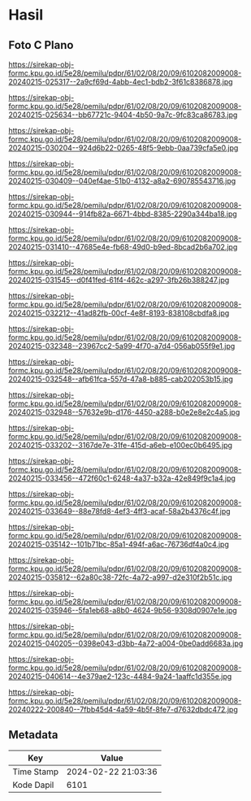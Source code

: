 # Hasil

## Foto C Plano

https://sirekap-obj-formc.kpu.go.id/5e28/pemilu/pdpr/61/02/08/20/09/6102082009008-20240215-025317--2a9cf69d-4abb-4ec1-bdb2-3f61c8386878.jpg

https://sirekap-obj-formc.kpu.go.id/5e28/pemilu/pdpr/61/02/08/20/09/6102082009008-20240215-025634--bb67721c-9404-4b50-9a7c-9fc83ca86783.jpg

https://sirekap-obj-formc.kpu.go.id/5e28/pemilu/pdpr/61/02/08/20/09/6102082009008-20240215-030204--924d6b22-0265-48f5-9ebb-0aa739cfa5e0.jpg

https://sirekap-obj-formc.kpu.go.id/5e28/pemilu/pdpr/61/02/08/20/09/6102082009008-20240215-030409--040ef4ae-51b0-4132-a8a2-690785543716.jpg

https://sirekap-obj-formc.kpu.go.id/5e28/pemilu/pdpr/61/02/08/20/09/6102082009008-20240215-030944--914fb82a-6671-4bbd-8385-2290a344ba18.jpg

https://sirekap-obj-formc.kpu.go.id/5e28/pemilu/pdpr/61/02/08/20/09/6102082009008-20240215-031410--47685e4e-fb68-49d0-b9ed-8bcad2b6a702.jpg

https://sirekap-obj-formc.kpu.go.id/5e28/pemilu/pdpr/61/02/08/20/09/6102082009008-20240215-031545--d0f41fed-61f4-462c-a297-3fb26b388247.jpg

https://sirekap-obj-formc.kpu.go.id/5e28/pemilu/pdpr/61/02/08/20/09/6102082009008-20240215-032212--41ad82fb-00cf-4e8f-8193-838108cbdfa8.jpg

https://sirekap-obj-formc.kpu.go.id/5e28/pemilu/pdpr/61/02/08/20/09/6102082009008-20240215-032348--23967cc2-5a99-4f70-a7d4-056ab055f9e1.jpg

https://sirekap-obj-formc.kpu.go.id/5e28/pemilu/pdpr/61/02/08/20/09/6102082009008-20240215-032548--afb61fca-557d-47a8-b885-cab202053b15.jpg

https://sirekap-obj-formc.kpu.go.id/5e28/pemilu/pdpr/61/02/08/20/09/6102082009008-20240215-032948--57632e9b-d176-4450-a288-b0e2e8e2c4a5.jpg

https://sirekap-obj-formc.kpu.go.id/5e28/pemilu/pdpr/61/02/08/20/09/6102082009008-20240215-033202--3167de7e-31fe-415d-a6eb-e100ec0b6495.jpg

https://sirekap-obj-formc.kpu.go.id/5e28/pemilu/pdpr/61/02/08/20/09/6102082009008-20240215-033456--472f60c1-6248-4a37-b32a-42e849f9c1a4.jpg

https://sirekap-obj-formc.kpu.go.id/5e28/pemilu/pdpr/61/02/08/20/09/6102082009008-20240215-033649--88e78fd8-4ef3-4ff3-acaf-58a2b4376c4f.jpg

https://sirekap-obj-formc.kpu.go.id/5e28/pemilu/pdpr/61/02/08/20/09/6102082009008-20240215-035142--101b71bc-85a1-494f-a6ac-76736df4a0c4.jpg

https://sirekap-obj-formc.kpu.go.id/5e28/pemilu/pdpr/61/02/08/20/09/6102082009008-20240215-035812--62a80c38-72fc-4a72-a997-d2e310f2b51c.jpg

https://sirekap-obj-formc.kpu.go.id/5e28/pemilu/pdpr/61/02/08/20/09/6102082009008-20240215-035946--5fa1eb68-a8b0-4624-9b56-9308d0907e1e.jpg

https://sirekap-obj-formc.kpu.go.id/5e28/pemilu/pdpr/61/02/08/20/09/6102082009008-20240215-040205--0398e043-d3bb-4a72-a004-0be0add6683a.jpg

https://sirekap-obj-formc.kpu.go.id/5e28/pemilu/pdpr/61/02/08/20/09/6102082009008-20240215-040614--4e379ae2-123c-4484-9a24-1aaffc1d355e.jpg

https://sirekap-obj-formc.kpu.go.id/5e28/pemilu/pdpr/61/02/08/20/09/6102082009008-20240222-200840--7fbb45d4-4a59-4b5f-8fe7-d7632dbdc472.jpg


## Metadata

| Key        | Value               |
| ---------- | ------------------- |
| Time Stamp | 2024-02-22 21:03:36 |
| Kode Dapil | 6101                |



